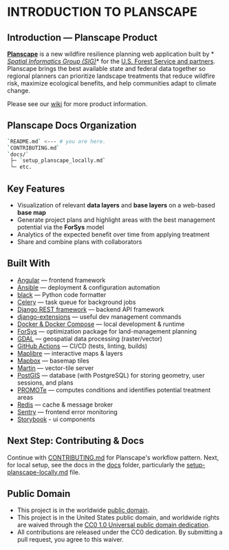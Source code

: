 # INTRODUCTION TO PLANSCAPE

## Introduction — Planscape Product

**[Planscape](https://www.planscape.org/)** is a new wildfire resilience planning web application built by *
*[Spatial Informatics Group (SIG)](https://sig-gis.com/)** for the [U.S. Forest Service and partners](https://code.gov/). Planscape brings the best
available state and federal data together so regional planners can prioritize landscape treatments that reduce wildfire risk, maximize ecological
benefits, and help communities adapt to climate change.

Please see our [wiki](https://github.com/OurPlanscape/Planscape/wiki) for more product information.

## Planscape Docs Organization

```bash
`README.md` <--- # you are here.
`CONTRIBUTING.md`
`docs/`
 ├─ `setup_planscape_locally.md`
 └─ etc.
```

## Key Features

- Visualization of relevant **data layers** and **base layers** on a web-based **base map**
- Generate project plans and highlight areas with the best management potential via the **ForSys** model
- Analytics of the expected benefit over time from applying treatment
- Share and combine plans with collaborators

## Built With

- [Angular](https://angular.io/) — frontend framework
- [Ansible](https://www.ansible.com/) — deployment & configuration automation
- [black](https://black.readthedocs.io/en/stable/) — Python code formatter
- [Celery](https://docs.celeryq.dev/) — task queue for background jobs
- [Django REST framework](https://www.django-rest-framework.org/) — backend API framework
- [django-extensions](https://github.com/django-extensions/django-extensions) — useful dev management commands
- [Docker & Docker Compose](https://www.docker.com/) — local development & runtime
- [ForSys](https://github.com/forsys-sp/forsysr) — optimization package for land-management planning
- [GDAL](https://gdal.org/) — geospatial data processing (raster/vector)
- [GitHub Actions](https://github.com/features/actions) — CI/CD (tests, linting, builds)
- [Maplibre](https://github.com/maplibre/maplibre-gl-js) — interactive maps & layers
- [Mapbox](https://www.mapbox.com/) — basemap tiles
- [Martin](https://maplibre.org/martin/) — vector-tile server
- [PostGIS](https://postgis.net/) — database (with PostgreSQL) for storing geometry, user sessions, and plans
- [PROMOTe](https://www.fs.usda.gov/psw/topics/restoration/tcsi/publications/TCSI-Blueprint.pdf) — computes conditions and identifies potential
  treatment areas
- [Redis](https://redis.io/) — cache & message broker
- [Sentry](https://sentry.io/) — frontend error monitoring
- [Storybook](https://storybook.js.org/) - ui components

## Next Step: Contributing & Docs

Continue with [CONTRIBUTING.md](CONTRIBUTING.md) for Planscape's workflow pattern. Next, for local setup, see the docs in the [docs](docs) folder,
particularly the [setup-planscape-locally.md](docs/setup_planscape_locally.md) file.

## Public Domain

- This project is in the worldwide [public domain](LICENSE.md).
- This project is in the United States public domain, and worldwide rights are waived through
  the [CC0 1.0 Universal public domain dedication](https://creativecommons.org/publicdomain/zero/1.0/).
- All contributions are released under the CC0 dedication. By submitting a pull request, you agree to this waiver.
